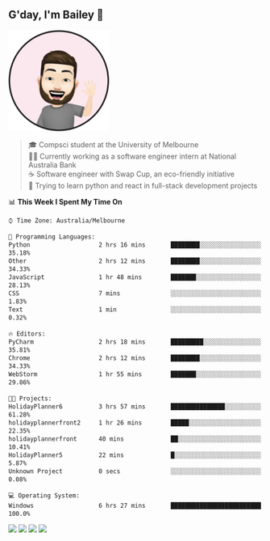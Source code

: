 ## G'day, I'm Bailey 👋

<img src="https://raw.githubusercontent.com/baely/baely/master/image.png" width="200px">

> 🎓 Compsci student at the University of Melbourne <br>
> 👨‍💻 Currently working as a software engineer intern at National Australia Bank <br>
> ☕️ Software engineer with Swap Cup, an eco-friendly initiative <br>
> 🌱 Trying to learn python and react in full-stack development projects

<!--START_SECTION:waka-->
📊 **This Week I Spent My Time On** 

```text
⌚︎ Time Zone: Australia/Melbourne

💬 Programming Languages: 
Python                   2 hrs 16 mins       ████████░░░░░░░░░░░░░░░░░   35.18% 
Other                    2 hrs 12 mins       ████████░░░░░░░░░░░░░░░░░   34.33% 
JavaScript               1 hr 48 mins        ███████░░░░░░░░░░░░░░░░░░   28.13% 
CSS                      7 mins              ░░░░░░░░░░░░░░░░░░░░░░░░░   1.83% 
Text                     1 min               ░░░░░░░░░░░░░░░░░░░░░░░░░   0.32%

🔥 Editors: 
PyCharm                  2 hrs 18 mins       █████████░░░░░░░░░░░░░░░░   35.81% 
Chrome                   2 hrs 12 mins       ████████░░░░░░░░░░░░░░░░░   34.33% 
WebStorm                 1 hr 55 mins        ███████░░░░░░░░░░░░░░░░░░   29.86%

🐱‍💻 Projects: 
HolidayPlanner6          3 hrs 57 mins       ███████████████░░░░░░░░░░   61.28% 
holidayplannerfront2     1 hr 26 mins        █████░░░░░░░░░░░░░░░░░░░░   22.35% 
holidayplannerfront      40 mins             ██░░░░░░░░░░░░░░░░░░░░░░░   10.41% 
HolidayPlanner5          22 mins             █░░░░░░░░░░░░░░░░░░░░░░░░   5.87% 
Unknown Project          0 secs              ░░░░░░░░░░░░░░░░░░░░░░░░░   0.08%

💻 Operating System: 
Windows                  6 hrs 27 mins       █████████████████████████   100.0%

```


<!--END_SECTION:waka-->

[<img height="40px" src="https://img.icons8.com/ios-filled/2x/linkedin.png">](https://linkedin.com/in/baileybutler1)
[<img height="40px" src="https://img.icons8.com/ios-filled/2x/github.png">](https://github.com/baely)
[<img height="40px" src="https://img.icons8.com/ios-filled/2x/salesforce.png">](https://trailblazer.me/id/baileybutler)
[<img height="40px" src="https://img.icons8.com/ios-filled/2x/instagram.png">](https://instagram.com/bae1y)
